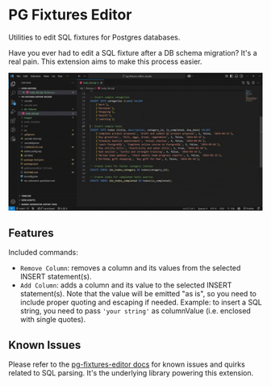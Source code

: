 # PG Fixtures Editor

Utilities to edit SQL fixtures for Postgres databases.

Have you ever had to edit a SQL fixture after a DB schema migration? It's a real pain.
This extension aims to make this process easier.

![Remove column command demo](https://raw.githubusercontent.com/labarilem/pg-fixtures-editor-vscode/main/images/demo-hires.gif)

## Features

Included commands:

- `Remove Column`: removes a column and its values from the selected INSERT statement(s).
- `Add Column`: adds a column and its value to the selected INSERT statement(s). Note that the value will be emitted "as is", so you need to include proper quoting and escaping if needed. Example: to insert a SQL string, you need to pass `'your string'` as columnValue (i.e. enclosed with single quotes).

## Known Issues

Please refer to the [pg-fixtures-editor docs](https://www.npmjs.com/package/pg-fixtures-editor) for known issues and quirks related to SQL parsing. It's the underlying library powering this extension.
